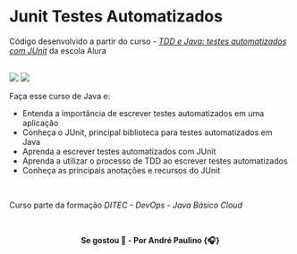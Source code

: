 # Junit Testes Automatizados

Código desenvolvido a partir do curso - [_TDD e Java: testes automatizados com JUnit_](https://alura.com.br/course/tdd-java-testes-automatizados-junit) da escola Alura

<br>

<img src="https://img.shields.io/badge/Java-ED8B00?style=for-the-badge&logo=openjdk&logoColor=white"/>
<img src="https://img.shields.io/badge/-Junit-%23E33332?style=for-the-badge&logo=testing-library&logoColor=white"/>


Faça esse curso de Java e:

- Entenda a importância de escrever testes automatizados em uma aplicação
- Conheça o JUnit, principal biblioteca para testes automatizados em Java
- Aprenda a escrever testes automatizados com JUnit
- Aprenda a utilizar o processo de TDD ao escrever testes automatizados
- Conheça as principais anotações e recursos do JUnit

<br>

Curso parte da formação _DITEC - DevOps - Java Básico Cloud_

<br>

<p align="center"><b>
Se gostou 🌟 - Por André Paulino {🎧}
</b></p>
